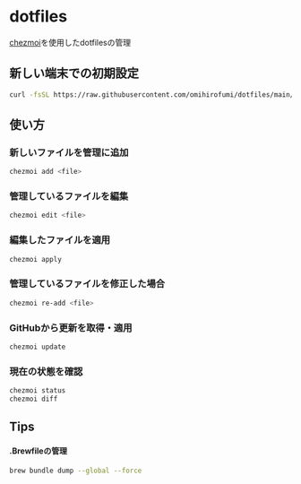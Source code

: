 # dotfiles

[chezmoi](https://github.com/twpayne/chezmoi)を使用したdotfilesの管理

## 新しい端末での初期設定

```bash
curl -fsSL https://raw.githubusercontent.com/omihirofumi/dotfiles/main/install.sh | sh
```

## 使い方

### 新しいファイルを管理に追加
```bash
chezmoi add <file>
```

### 管理しているファイルを編集
```bash
chezmoi edit <file>
```

### 編集したファイルを適用
```bash
chezmoi apply
```

### 管理しているファイルを修正した場合
```bash
chezmoi re-add <file>
```

### GitHubから更新を取得・適用
```bash
chezmoi update
```

### 現在の状態を確認
```bash
chezmoi status
chezmoi diff
```

## Tips
#### .Brewfileの管理
```bash
brew bundle dump --global --force
